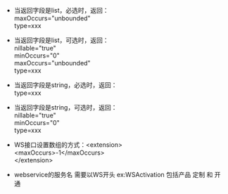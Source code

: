 * 当返回字段是list，必选时，返回：  
  maxOccurs="unbounded"  
    type=xxx

* 当返回字段是list，可选时，返回：  
  nillable="true"  
    minOccurs="0"  
    maxOccurs="unbounded"  
    type=xxx

* 当返回字段是string，必选时，返回：  
  type=xxx

* 当返回字段是string，可选时，返回：  
  nillable="true"  
   minOccurs="0"  
   type=xxx

* WS接口设置数组的方式：&lt;extension&gt;  
  &lt;maxOccurs&gt;-1&lt;/maxOccurs&gt;  
  &lt;/extension&gt;

* webservice的服务名 需要以WS开头 ex:WSActivation 包括产品 定制 和 开通



